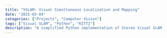 ```yaml
---
title: "VSLAM: Visual Simultaneous Localization and Mapping"
date: "2025-03-04"
categories: ["Projects", "Computer Vision"]
tags: ["Visual SLAM", "Python", "KITTI"]
description: "A simplified Python implementation of Stereo Visual SLAM with demo scripts for key processes in visual localization and mapping."
---
```


